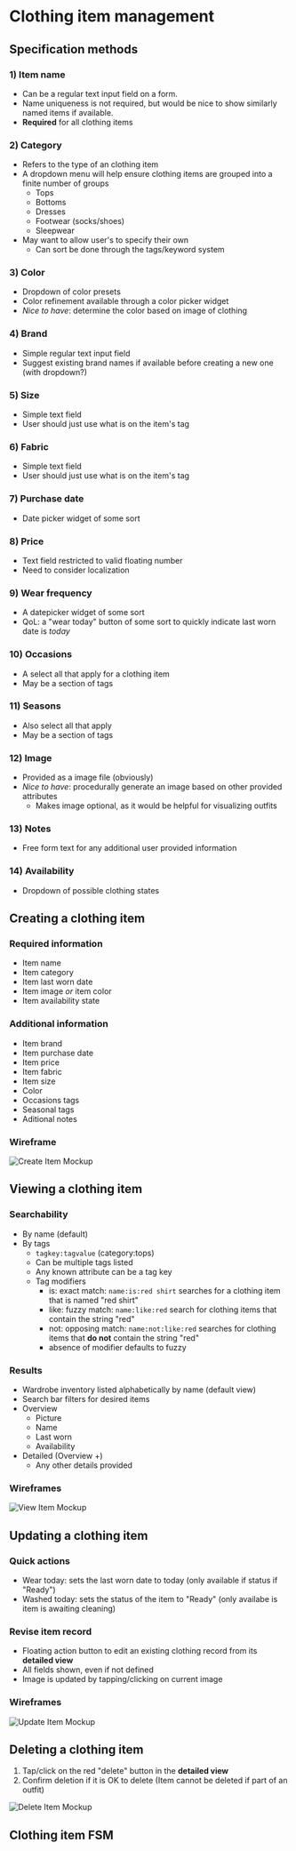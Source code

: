 # Clothing item management

## Specification methods

### 1) Item name

- Can be a regular text input field on a form.
- Name uniqueness is not required, but would be nice to show similarly named items if available.
- **Required** for all clothing items

### 2) Category

- Refers to the type of an clothing item
- A dropdown menu will help ensure clothing items are grouped into a finite number of groups
    - Tops
    - Bottoms
    - Dresses
    - Footwear (socks/shoes)
    - Sleepwear
- May want to allow user's to specify their own
    - Can sort be done through the tags/keyword system

### 3) Color

- Dropdown of color presets
- Color refinement available through a color picker widget
- *Nice to have*: determine the color based on image of clothing 

### 4) Brand

- Simple regular text input field
- Suggest existing brand names if available before creating a new one (with dropdown?)

### 5) Size

- Simple text field
- User should just use what is on the item's tag 

### 6) Fabric

- Simple text field
- User should just use what is on the item's tag

### 7) Purchase date

- Date picker widget of some sort

### 8) Price

- Text field restricted to valid floating number
- Need to consider localization

### 9) Wear frequency

- A datepicker widget of some sort
- QoL: a "wear today" button of some sort to quickly indicate last worn date is *today*

### 10) Occasions

- A select all that apply for a clothing item
- May be a section of tags 

### 11) Seasons

- Also select all that apply 
- May be a section of tags

### 12) Image 

- Provided as a image file (obviously)
- *Nice to have*: procedurally generate an image based on other provided attributes
    - Makes image optional, as it would be helpful for visualizing outfits
    
### 13) Notes

- Free form text for any additional user provided information

### 14) Availability

- Dropdown of possible clothing states

## Creating a clothing item

### Required information 

- Item name 
- Item category
- Item last worn date
- Item image *or* item color
- Item availability state

### Additional information

- Item brand
- Item purchase date
- Item price
- Item fabric
- Item size
- Color
- Occasions tags
- Seasonal tags
- Aditional notes

### Wireframe

![Create Item Mockup](./figures/create-item-mockup.drawio.svg)

## Viewing a clothing item

### Searchability

- By name (default)
- By tags
    - `tagkey:tagvalue` (category:tops)
    - Can be multiple tags listed
    - Any known attribute can be a tag key
    - Tag modifiers
        - is: exact match: `name:is:red shirt` searches for a clothing item that is named "red shirt"
        - like: fuzzy match: `name:like:red` search for clothing items that contain the string "red"
        - not: opposing match: `name:not:like:red` searches for clothing items that **do not** contain the string "red"
        - absence of modifier defaults to fuzzy

### Results

- Wardrobe inventory listed alphabetically by name (default view)
- Search bar filters for desired items
- Overview
    - Picture
    - Name
    - Last worn
    - Availability
- Detailed (Overview +)
    - Any other details provided

### Wireframes

![View Item Mockup](./figures/view-item-mockup.drawio.svg)

## Updating a clothing item

### Quick actions

- Wear today: sets the last worn date to today (only available if status if "Ready")
- Washed today: sets the status of the item to "Ready" (only availabe is item is awaiting cleaning)

### Revise item record

- Floating action button to edit an existing clothing record from its **detailed view**
- All fields shown, even if not defined
- Image is updated by tapping/clicking on current image

### Wireframes

![Update Item Mockup](./figures/update-item-mockup.drawio.svg)

## Deleting a clothing item

1) Tap/click on the red "delete" button in the **detailed view**
2) Confirm deletion if it is OK to delete (Item cannot be deleted if part of an outfit)

![Delete Item Mockup](./figures/delete-item-mockup.drawio.svg)

## Clothing item FSM
